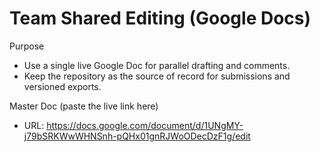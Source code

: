 # Team Shared Editing (Google Docs)

Purpose
- Use a single live Google Doc for parallel drafting and comments.
- Keep the repository as the source of record for submissions and versioned exports.

Master Doc (paste the live link here)
- URL: https://docs.google.com/document/d/1UNgMY-j79bSRKWwWHNSnh-pQHx01gnRJWoODecDzF1g/edit


